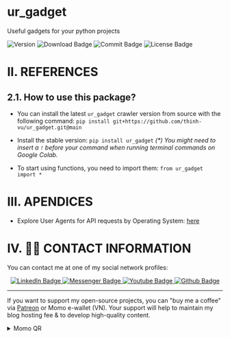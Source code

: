 # ur_gadget
Useful gadgets for your python projects

<div>
  <img src="https://img.shields.io/pypi/pyversions/ur_gadget?logoColor=brown&style=plastic" alt= "Version"/>
  <img src="https://img.shields.io/pypi/dm/ur_gadget" alt="Download Badge"/>
  <img src="https://img.shields.io/github/last-commit/thinh-vu/ur_gadget" alt="Commit Badge"/>
  <img src="https://img.shields.io/github/license/thinh-vu/ur_gadget?color=red" alt="License Badge"/>
</div>

# II. REFERENCES
## 2.1. How to use this package?
- You can install the latest `ur_gadget` crawler version from source with the following command:
`pip install git+https://github.com/thinh-vu/ur_gadget.git@main`
- Install the stable version: `pip install ur_gadget`
_(*) You might need to insert a `!` before your command when running terminal commands on Google Colab._

- To start using functions, you need to import them: `from ur_gadget import *`


# III. APENDICES
- Explore User Agents for API requests by Operating System: [here](https://developers.whatismybrowser.com/useragents/explore/operating_system_name/)

# IV. 🙋‍♂️ CONTACT INFORMATION
You can contact me at one of my social network profiles:

<div id="badges" align="center">
  <a href="https://www.linkedin.com/in/thinh-vu">
    <img src="https://img.shields.io/badge/LinkedIn-blue?style=for-the-badge&logo=linkedin&logoColor=white" alt="LinkedIn Badge"/>
  </a>
  <a href="https://www.messenger.com/t/mr.thinh.ueh">
    <img src="https://img.shields.io/badge/Messenger-00B2FF?style=for-the-badge&logo=messenger&logoColor=white" alt="Messenger Badge"/>
  <a href="https://www.youtube.com/channel/UCYgG-bmk92OhYsP20TS0MbQ">
    <img src="https://img.shields.io/badge/YouTube-red?style=for-the-badge&logo=youtube&logoColor=white" alt="Youtube Badge"/>
  </a>
  </a>
    <a href="https://github.com/thinh-vu">
    <img src="https://img.shields.io/badge/GitHub-100000?style=for-the-badge&logo=github&logoColor=white" alt="Github Badge"/>
  </a>
</div>

---

If you want to support my open-source projects, you can "buy me a coffee" via [Patreon](https://patreon.com/thinhvu?utm_medium=clipboard_copy&utm_source=copyLink&utm_campaign=creatorshare_creator) or Momo e-wallet (VN). Your support will help to maintain my blog hosting fee & to develop high-quality content.

<details>
<summary> Momo QR </summary>

![momo-qr](https://github.com/thinh-vu/vnstock/blob/main/src/momo-qr-thinhvu.jpeg?raw=true)

</details>